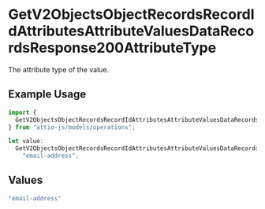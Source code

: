 # GetV2ObjectsObjectRecordsRecordIdAttributesAttributeValuesDataRecordsResponse200AttributeType

The attribute type of the value.

## Example Usage

```typescript
import {
  GetV2ObjectsObjectRecordsRecordIdAttributesAttributeValuesDataRecordsResponse200AttributeType,
} from "attio-js/models/operations";

let value:
  GetV2ObjectsObjectRecordsRecordIdAttributesAttributeValuesDataRecordsResponse200AttributeType =
    "email-address";
```

## Values

```typescript
"email-address"
```
